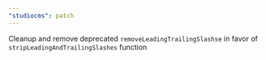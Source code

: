 ```yaml
---
"studiocms": patch
---
```


Cleanup and remove deprecated `removeLeadingTrailingSlashse` in favor of `stripLeadingAndTrailingSlashes` function
